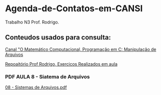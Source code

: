 # Agenda-de-Contatos-em-CANSI
Trabalho N3 Prof. Rodrigo.


## Conteudos usados para consulta:

<a href="https://www.youtube.com/watch?v=PkFSpFQ5l-g">Canal "O Matemático Computacional, Programação em C: Manipulação de Arquivos</a>


<a href="https://github.com/gregori/exercicios_c_arquivos">Repoaitório Prof Rodrigo, Exercicos Realizados em aula</a>

### PDF AULA 8 - Siatema de Arquivos


[08 - Sistemas de Arquivos.pdf](https://github.com/user-attachments/files/15945930/08.-.Sistemas.de.Arquivos.pdf)
